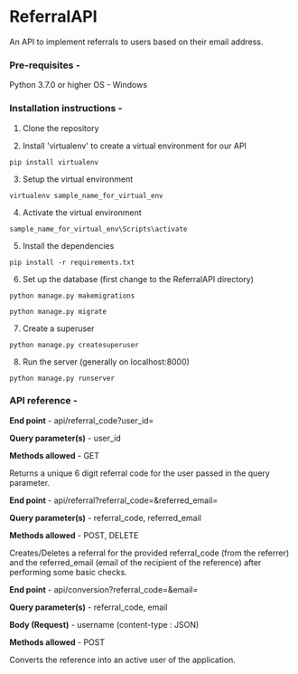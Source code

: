 # ReferralAPI

An API to implement referrals to users based on their email address.

### Pre-requisites - 
Python 3.7.0 or higher
OS - Windows

### Installation instructions - 

1. Clone the repository

2. Install 'virtualenv' to create a virtual environment for our API

`pip install virtualenv`

3. Setup the virtual environment

`virtualenv sample_name_for_virtual_env`

4. Activate the virtual environment

`sample_name_for_virtual_env\Scripts\activate`

5. Install the dependencies

`pip install -r requirements.txt`

6. Set up the database (first change to the ReferralAPI directory)

`python manage.py makemigrations`


`python manage.py migrate`

7. Create a superuser

`python manage.py createsuperuser`

8. Run the server (generally on localhost:8000)

`python manage.py runserver`

### API reference - 

**End point** - api/referral_code?user_id=<value>

**Query parameter(s)** - user_id

**Methods allowed** - GET

Returns a unique 6 digit referral code for the user passed in the query parameter.

**End point** - api/referral?referral_code=<value>&referred_email=<value>

**Query parameter(s)** - referral_code, referred_email

**Methods allowed** - POST, DELETE

Creates/Deletes a referral for the provided referral_code (from the referrer) and the referred_email (email of the recipient of the reference) after performing some basic checks.

**End point** - api/conversion?referral_code=<value>&email=<value>

**Query parameter(s)** - referral_code, email

**Body (Request)** - username (content-type : JSON)

**Methods allowed** - POST

Converts the reference into an active user of the application.
